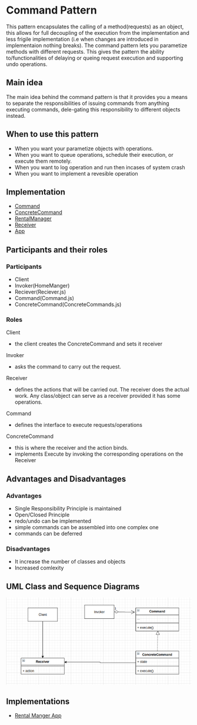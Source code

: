 # Command Pattern
This pattern encapsulates the calling of a method(requests) as an object, this allows for full decoupling of the execution from the implementation and less frigile implementation (i.e when changes are introduced in implementaion nothing breaks). The command pattern lets you parametize methods with different requests. This gives the pattern the ability to/functionalities of delaying or queing request execution and supporting undo operations. 

## Main idea
The main idea behind the command pattern is that it provides you a means to separate the responsibilities of issuing commands from anything executing commands, dele-gating this responsibility to different objects instead.

## When to use this pattern
- When you want your parametize objects with operations.
- When you want to queue operations, schedule their execution, or execute them remotely.
- When you want to log operation and run then incases of system crash
- When you want to implement a revesible operation

## Implementation
- [Command](./Command.js)
- [ConcreteCommand](./ConcreteCommands.js)
- [RentalManager](./ConcreteCommands.js)
- [Receiver](./Receiver.js)
- [App](./App.js)

## Participants and their roles
### Participants
- Client
- Invoker(HomeManger)
- Reciever(Reciever.js)
- Command(Command.js)
- ConcreteCommand(ConcreteCommands.js)


### Roles
Client
- the client creates the ConcreteCommand  and sets it receiver

Invoker
- asks the command to carry out the request.

Receiver
- defines the actions that will be carried out. The receiver does the actual work. Any class/object can serve as a receiver provided it has some operations.

Command
- defines the interface to execute requests/operations

ConcreteCommand
- this is where the receiver and the action binds.
- implements Execute by invoking the corresponding operations on the Receiver

## Advantages and Disadvantages
### Advantages
- Single Responsibility Principle is maintained
- Open/Closed Principle
- redo/undo can be implemented
- simple commands can be assembled into one complex one
- commands can be deferred

### Disadvantages
- It increase the number of classes and objects
- Increased comlexity

## UML Class and Sequence Diagrams
![alt command](./umls/CMD_CL_UML.png)

## Implementations
- [Rental Manger App](./RentalManger_App/README.md)
